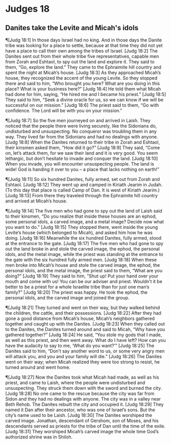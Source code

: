 # Judges 18

## Danites take the Levite and Micah's idols
¶[Judg 18:1] In those days Israel had no king. And in those days the Danite tribe was looking for a place to settle, because at that time they did not yet have a place to call their own among the tribes of Israel.
[Judg 18:2] The Danites sent out from their whole tribe five representatives, capable men from Zorah and Eshtaol, to spy out the land and explore it. They said to them, “Go, explore the land.” They came to the Ephraimite hill country and spent the night at Micah’s house.
[Judg 18:3] As they approached Micah’s house, they recognized the accent of the young Levite. So they stopped there and said to him, “Who brought you here? What are you doing in this place? What is your business here?”
[Judg 18:4] He told them what Micah had done for him, saying, “He hired me and I became his priest.”
[Judg 18:5] They said to him, “Seek a divine oracle for us, so we can know if we will be successful on our mission.”
[Judg 18:6] The priest said to them, “Go with confidence. The Lord will be with you on your mission.”

¶[Judg 18:7] So the five men journeyed on and arrived in Laish. They noticed that the people there were living securely, like the Sidonians do, undisturbed and unsuspecting. No conqueror was troubling them in any way. They lived far from the Sidonians and had no dealings with anyone.
[Judg 18:8] When the Danites returned to their tribe in Zorah and Eshtaol, their kinsmen asked them, “How did it go?”
[Judg 18:9] They said, “Come on, let’s attack them, for we saw their land and it is very good. You seem lethargic, but don’t hesitate to invade and conquer the land.
[Judg 18:10] When you invade, you will encounter unsuspecting people. The land is wide! God is handing it over to you – a place that lacks nothing on earth!”

¶[Judg 18:11] So six hundred Danites, fully armed, set out from Zorah and Eshtaol.
[Judg 18:12] They went up and camped in Kiriath Jearim in Judah. (To this day that place is called Camp of Dan. It is west of Kiriath Jearim.)
[Judg 18:13] From there they traveled through the Ephraimite hill country and arrived at Micah’s house.

¶[Judg 18:14] The five men who had gone to spy out the land of Laish said to their kinsmen, “Do you realize that inside these houses are an ephod, some personal idols, a carved image, and a metal image? Decide now what you want to do.”
[Judg 18:15] They stopped there, went inside the young Levite’s house (which belonged to Micah), and asked him how he was doing.
[Judg 18:16] Meanwhile the six hundred Danites, fully armed, stood at the entrance to the gate.
[Judg 18:17] The five men who had gone to spy out the land broke in and stole the carved image, the ephod, the personal idols, and the metal image, while the priest was standing at the entrance to the gate with the six hundred fully armed men.
[Judg 18:18] When these men broke into Micah’s house and stole the carved image, the ephod, the personal idols, and the metal image, the priest said to them, “What are you doing?”
[Judg 18:19] They said to him, “Shut up! Put your hand over your mouth and come with us! You can be our adviser and priest. Wouldn’t it be better to be a priest for a whole Israelite tribe than for just one man’s family?”
[Judg 18:20] The priest was happy. He took the ephod, the personal idols, and the carved image and joined the group.

¶[Judg 18:21] They turned and went on their way, but they walked behind the children, the cattle, and their possessions.
[Judg 18:22] After they had gone a good distance from Micah’s house, Micah’s neighbors gathered together and caught up with the Danites.
[Judg 18:23] When they called out to the Danites, the Danites turned around and said to Micah, “Why have you gathered together?”
[Judg 18:24] He said, “You stole my gods that I made, as well as this priest, and then went away. What do I have left? How can you have the audacity to say to me, ‘What do you want?’”
[Judg 18:25] The Danites said to him, “Don’t say another word to us, or some very angry men will attack you, and you and your family will die.”
[Judg 18:26] The Danites went on their way; when Micah realized they were too strong to resist, he turned around and went home.

¶[Judg 18:27] Now the Danites took what Micah had made, as well as his priest, and came to Laish, where the people were undisturbed and unsuspecting. They struck them down with the sword and burned the city.
[Judg 18:28] No one came to the rescue because the city was far from Sidon and they had no dealings with anyone. The city was in a valley near Beth Rehob. The Danites rebuilt the city and occupied it.
[Judg 18:29] They named it Dan after their ancestor, who was one of Israel’s sons. But the city’s name used to be Laish.
[Judg 18:30] The Danites worshiped the carved image. Jonathan, descendant of Gershom, son of Moses, and his descendants served as priests for the tribe of Dan until the time of the exile.
[Judg 18:31] They worshiped Micah’s carved image the whole time God’s authorized shrine was in Shiloh.
